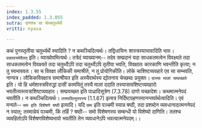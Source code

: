 ```yaml
---
index: 1.3.55
index_padded: 1.3.055
sutra: दाणश्च सा चेच्चतुर्थ्यर्थे
vritti: nyasa

---
```

कथं पुनस्तृतीया चतुर्थ्यर्थे स्यादिति ? न कथञ्चिदित्यर्थः। तद्विधायिनः शास्त्रस्याभावादिति भावः। `वक्तवयमेवैतत्` इति। व्याख्येयमित्यर्थः। तत्रेदं व्याख्यानम्-- तदेव सम्प्रदानं यदा साधकतमत्वेन विवक्ष्यते तदा साधकतमत्वेन विवक्ष्यते तदा चतुर्थ्येऽपि तदा चतुर्थ्येऽपि तृतीया भवति, विवक्षातः कारकाणि भवन्तीति कृत्वा; न तु स्वभाववतः। सा च विवक्षा लौकिकी समाश्रीते, न तु प्रोयोगिकीति। लोके चाशिष्टव्यवहारे एव सा सम्भवति, नान्यत्र। लौकिकविवक्षात्र समाश्रीयत इति अस्यैवार्थस्य द्योतनाय चेच्छब्दः प्रयुक्तः। `दास्या मालां सम्प्रच्छते` इति। यो हि धर्मशास्त्रविरुद्धां दासीं कामयितुं तस्यै मालां ददाति तस्यासावशिष्टव्यवहारो भवतीत्यस्त्यत्राशिष्टव्यवहारः। सम्प्रयच्छत इति पाध्रादिसूत्रेण (7.3.78) दाणो यच्छादेशः। कथमात्मनेपदं भवतीति। न कथञ्चिदित्यर्थः। `तस्मादित्युत्तरस्य` (1.1.67) इत्यत्र निर्दिष्टग्रहणस्यानन्तर्यार्थत्वादिति। एवं मन्यते-- `सम इति विशेषणे षष्ठी` इत्यादि। यदि `समः` इति पञ्चमी स्यान्न षष्ठी, तदा प्रशब्देन व्यवधानादात्मननेपदं न स्यात्; तस्मान्नेयं पञ्चमी, किं तर्हि ? षष्ठी-- समो विशेषणस्य सम्बन्धी यो विशेष्यो दाणिति। ततश्च व्यवहितोऽपि विशेषणविशेष्यभावो भवतीति तेन व्यवधानेऽपि भवत्यात्मनेपदम्।।